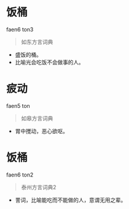 # 饭桶
faen6 ton3
> 如东方言词典
- 盛饭的桶。
- 比喻光会吃饭不会做事的人。

# 㽹动
faen5 ton
> 如皋方言词典
- 胃中搅动，恶心欲呕。


# 饭桶
faen6 ton2
> 泰州方言词典2
- 詈词，比喻能吃而不能做的人，意谓无用之辈。